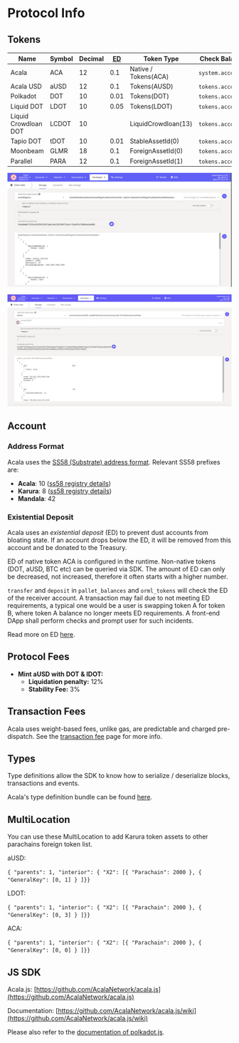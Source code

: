 # Protocol Info

## Tokens

| Name                 | Symbol | Decimal | [ED](https://wiki.polkadot.network/docs/learn-accounts#existential-deposit-and-reaping) | Token Type           | Check Balance     | Total issuance         |
| -------------------- | ------ | ------- | ------| -------------------- | ----------------- | ---------------------- |
| Acala                | ACA    | 12      | 0.1   | Native / Tokens(ACA) | `system.account`  | 1,000,000,000          |
| Acala USD            | aUSD   | 12      | 0.1   | Tokens(AUSD)         | `tokens.accounts` | `tokens.totalIssuance` |
| Polkadot             | DOT    | 10      | 0.01  | Tokens(DOT)          | `tokens.accounts` | `tokens.totalIssuance` |
| Liquid DOT           | LDOT   | 10      | 0.05  | Tokens(LDOT)         | `tokens.accounts` | `tokens.totalIssuance` |
| Liquid Crowdloan DOT | LCDOT  | 10      |       | LiquidCrowdloan(13)  | `tokens.accounts` | `tokens.totalIssuance` |
| Tapio DOT            | tDOT   | 10      | 0.01  | StableAssetId(0)     | `tokens.accounts` | `tokens.totalIssuance` |
| Moonbeam             | GLMR   | 18      | 0.1   | ForeignAssetId(0)    | `tokens.accounts` | `tokens.totalIssuance` |
| Parallel             | PARA   | 12      | 0.1   | ForeignAssetId(1)    | `tokens.accounts` | `tokens.totalIssuance` |

![](asset-registry-query.png)

![](<../../../.gitbook/assets/Screen Shot 2022-02-15 at 3.22.19 PM.png>)

## Account

### Address Format

Acala uses the [SS58 (Substrate) address format](https://github.com/paritytech/substrate/wiki/External-Address-Format-\(SS58\)). Relevant SS58 prefixes are:

* **Acala**: 10 ([ss58 registry details](https://github.com/paritytech/substrate/blob/df4a58833a650cf37fc97764bf6c9314435e3cb2/ss58-registry.json#L103-L111))
* **Karura**: 8 ([ss58 registry details](https://github.com/paritytech/substrate/blob/df4a58833a650cf37fc97764bf6c9314435e3cb2/ss58-registry.json#L85-L92))
* **Mandala**: 42

### Existential Deposit

Acala uses an _existential deposit_ (ED) to prevent dust accounts from bloating state. If an account drops below the ED, it will be removed from this account and be donated to the Treasury.

ED of native token ACA is configured in the runtime. Non-native tokens (DOT, aUSD, BTC etc) can be queried via SDK. The amount of ED can only be decreased, not increased, therefore it often starts with a higher number.

`transfer` and `deposit` in `pallet_balances` and `orml_tokens` will check the ED of the receiver account. A transaction may fail due to not meeting ED requirements, a typical one would be a user is swapping token A for token B, where token A balance no longer meets ED requirements. A front-end DApp shall perform checks and prompt user for such incidents.

Read more on ED [here](../../../acala/get-started/acala-account/#existential-deposit).

## Protocol Fees

* **Mint aUSD with DOT & lDOT:**
  * **Liquidation penalty:** 12%
  * **Stability Fee:** 3%

## Transaction Fees

Acala uses weight-based fees, unlike gas, are predictable and charged pre-dispatch. See the [transaction fee](https://wiki.acala.network/karura/get-started/transaction-fees) page for more info.

## Types

Type definitions allow the SDK to know how to serialize / deserialize blocks, transactions and events.

Acala's type definition bundle can be found [here](https://unpkg.com/browse/@acala-network/type-definitions@latest/json/typesBundle.json).

## MultiLocation

You can use these MultiLocation to add Karura token assets to other parachains foreign token list.

aUSD:

`{ "parents": 1, "interior": { "X2": [{ "Parachain": 2000 }, { "GeneralKey": [0, 1] } ]}}`

LDOT:

`{ "parents": 1, "interior": { "X2": [{ "Parachain": 2000 }, { "GeneralKey": [0, 3] } ]}}`&#x20;

ACA:

`{ "parents": 1, "interior": { "X2": [{ "Parachain": 2000 }, { "GeneralKey": [0, 0] } ]}}`

## JS SDK

Acala.js: [https://github.com/AcalaNetwork/acala.js](https://github.com/AcalaNetwork/acala.js)

Documentation: [https://github.com/AcalaNetwork/acala.js/wiki](https://github.com/AcalaNetwork/acala.js/wiki)

Please also refer to the [documentation of polkadot.js](https://polkadot.js.org/docs/api/).
